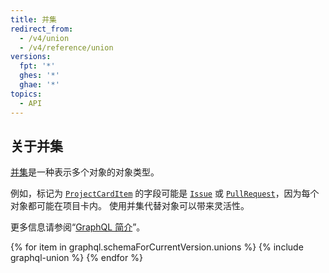 ```yaml
---
title: 并集
redirect_from:
  - /v4/union
  - /v4/reference/union
versions:
  fpt: '*'
  ghes: '*'
  ghae: '*'
topics:
  - API
---
```


## 关于并集

[并集](https://graphql.github.io/graphql-spec/June2018/#sec-Unions)是一种表示多个对象的对象类型。

例如，标记为 [`ProjectCardItem`](/graphql/reference/unions#projectcarditem) 的字段可能是 [`Issue`](/graphql/reference/objects#issue) 或 [`PullRequest`](/graphql/reference/objects#pullrequest)，因为每个对象都可能在项目卡内。 使用并集代替对象可以带来灵活性。

更多信息请参阅“[GraphQL 简介](/graphql/guides/introduction-to-graphql)”。

{% for item in graphql.schemaForCurrentVersion.unions %}
  {% include graphql-union %}
{% endfor %}
